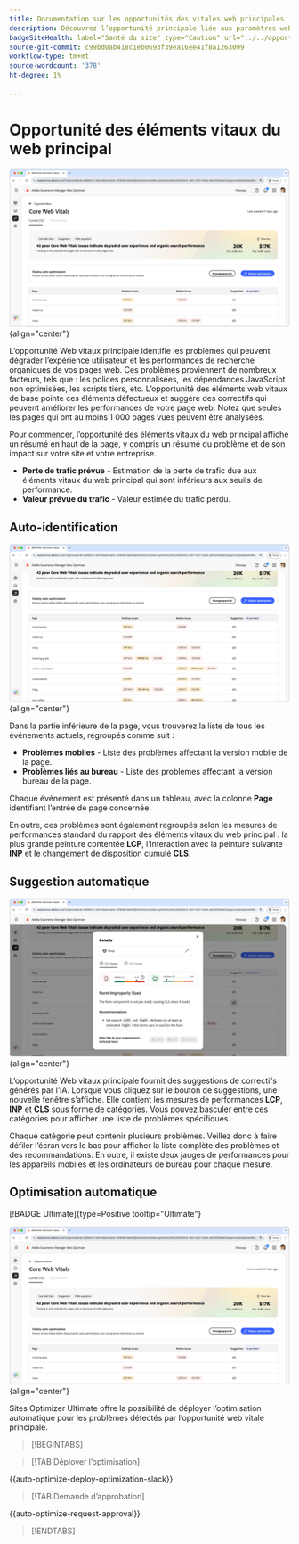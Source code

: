 ```yaml
---
title: Documentation sur les opportunités des vitales web principales
description: Découvrez l’opportunité principale liée aux paramètres web et comment l’utiliser pour améliorer l’acquisition du trafic.
badgeSiteHealth: label="Santé du site" type="Caution" url="../../opportunity-types/site-health.md" tooltip="Santé du site"
source-git-commit: c99bd0ab418c1eb0693f39ea16ee41f8a1263099
workflow-type: tm+mt
source-wordcount: '378'
ht-degree: 1%

---
```



# Opportunité des éléments vitaux du web principal

![opportunité des principaux éléments web](./assets/core-web-vitals/hero.png){align="center"}

L’opportunité Web vitaux principale identifie les problèmes qui peuvent dégrader l’expérience utilisateur et les performances de recherche organiques de vos pages web. Ces problèmes proviennent de nombreux facteurs, tels que : les polices personnalisées, les dépendances JavaScript non optimisées, les scripts tiers, etc. L’opportunité des éléments web vitaux de base pointe ces éléments défectueux et suggère des correctifs qui peuvent améliorer les performances de votre page web. Notez que seules les pages qui ont au moins 1 000 pages vues peuvent être analysées.

Pour commencer, l’opportunité des éléments vitaux du web principal affiche un résumé en haut de la page, y compris un résumé du problème et de son impact sur votre site et votre entreprise.

* **Perte de trafic prévue** - Estimation de la perte de trafic due aux éléments vitaux du web principal qui sont inférieurs aux seuils de performance.
* **Valeur prévue du trafic** - Valeur estimée du trafic perdu.

## Auto-identification

![Identification automatique des principaux éléments vitaux du web](./assets/core-web-vitals/auto-identify.png){align="center"}

Dans la partie inférieure de la page, vous trouverez la liste de tous les événements actuels, regroupés comme suit :

* **Problèmes mobiles** - Liste des problèmes affectant la version mobile de la page.
* **Problèmes liés au bureau** - Liste des problèmes affectant la version bureau de la page.

Chaque événement est présenté dans un tableau, avec la colonne **Page** identifiant l’entrée de page concernée.

En outre, ces problèmes sont également regroupés selon les mesures de performances standard du rapport des éléments vitaux du web principal : la plus grande peinture contentée **LCP**, l’interaction avec la peinture suivante **INP** et le changement de disposition cumulé **CLS**.

## Suggestion automatique

![Suggérer automatiquement l’opportunité des éléments vitaux du web](./assets/core-web-vitals/auto-suggest.png){align="center"}

L’opportunité Web vitaux principale fournit des suggestions de correctifs générés par l’IA. Lorsque vous cliquez sur le bouton de suggestions, une nouvelle fenêtre s’affiche. Elle contient les mesures de performances **LCP**, **INP** et **CLS** sous forme de catégories. Vous pouvez basculer entre ces catégories pour afficher une liste de problèmes spécifiques.

Chaque catégorie peut contenir plusieurs problèmes. Veillez donc à faire défiler l’écran vers le bas pour afficher la liste complète des problèmes et des recommandations.  En outre, il existe deux jauges de performances pour les appareils mobiles et les ordinateurs de bureau pour chaque mesure.

## Optimisation automatique

[!BADGE Ultimate]{type=Positive tooltip="Ultimate"}

![Optimisation automatique des opportunités vitales du web principal](./assets/core-web-vitals/auto-optimize.png){align="center"}

Sites Optimizer Ultimate offre la possibilité de déployer l’optimisation automatique pour les problèmes détectés par l’opportunité web vitale principale. <!--- TBD-need more in-depth and opportunity specific information here. What does the auto-optimization do?-->

>[!BEGINTABS]

>[!TAB Déployer l’optimisation]

{{auto-optimize-deploy-optimization-slack}}

>[!TAB Demande d’approbation]

{{auto-optimize-request-approval}}

>[!ENDTABS]

